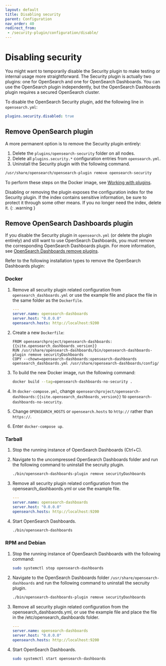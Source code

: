 ```yaml
---
layout: default
title: Disabling security
parent: Configuration
nav_order: 40
redirect_from: 
 - /security-plugin/configuration/disable/
---
```


# Disabling security

You might want to temporarily disable the Security plugin to make testing or internal usage more straightforward. The Security plugin is actually two plugins: one for OpenSearch and one for OpenSearch Dashboards. You can use the OpenSearch plugin independently, but the OpenSearch Dashboards plugin requires a secured OpenSearch cluster. 

To disable the OpenSearch Security plugin, add the following line in `opensearch.yml`:

```yml
plugins.security.disabled: true
```


## Remove OpenSearch plugin

A more permanent option is to remove the Security plugin entirely:

1. Delete the `plugins/opensearch-security` folder on all nodes.
1. Delete all `plugins.security.*` configuration entries from `opensearch.yml`.
1. Uninstall the Security plugin with the following command.
```bash
/usr/share/opensearch/opensearch-plugin remove opensearch-security
```

To perform these steps on the Docker image, see [Working with plugins]({{site.url}}{{site.baseurl}}/opensearch/install/docker#working-with-plugins).

Disabling or removing the plugin exposes the configuration index for the Security plugin. If the index contains sensitive information, be sure to protect it through some other means. If you no longer need the index, delete it.
{: .warning }


## Remove OpenSearch Dashboards plugin

If you disable the Security plugin in `opensearch.yml` (or delete the plugin entirely) and still want to use OpenSearch Dashboards, you must remove the corresponding OpenSearch Dashboards plugin. For more information, see [OpenSearch Dashboards remove plugins]({{site.url}}{{site.baseurl}}/install-and-configure/install-dashboards/plugins/#remove-plugins).

Refer to the following installation types to remove the OpenSearch Dashboards plugin:

### Docker

1. Remove all security plugin related configuration from `opensearch_dashboards.yml` or use the example file and place the file in the same folder as the `Dockerfile`.

   ```yml
   ---
   server.name: opensearch-dashboards
   server.host: "0.0.0.0"
   opensearch.hosts: http://localhost:9200
   ```

1. Create a new `Dockerfile`:

   ```
   FROM opensearchproject/opensearch-dashboards:{{site.opensearch_dashboards_version}}
   RUN /usr/share/opensearch-dashboards/bin/opensearch-dashboards-plugin remove securityDashboards
   COPY --chown=opensearch-dashboards:opensearch-dashboards opensearch_dashboards.yml /usr/share/opensearch-dashboards/config/
   ```

1. To build the new Docker image, run the following command:

   ```bash
   docker build --tag=opensearch-dashboards-no-security .
   ```

1. In `docker-compose.yml`, change `opensearchproject/opensearch-dashboards:{{site.opensearch_dashboards_version}}` to `opensearch-dashboards-no-security`.
1. Change `OPENSEARCH_HOSTS` or `opensearch.hosts` to `http://` rather than `https://`.
1. Enter `docker-compose up`.

### Tarball 

1. Stop the running instance of OpenSearch Dashboards (Ctrl+C).

1. Navigate to the uncompressed OpenSearch Dashboards folder and run the following command to uninstall the secruity plugin. 

   ```bash
   ./bin/opensearch-dashboards-plugin remove securityDashboards
   ```

1. Remove all security plugin related configuration from the opensearch_dashbaords.yml or use the example file. 

   ```yml
   ---
   server.name: opensearch-dashboards
   server.host: "0.0.0.0"
   opensearch.hosts: http://localhost:9200
   ```
1. Start OpenSearch Dashboards.
   ```bash
   ./bin/opensearch-dashboards
   ```
   
### RPM and Debian 

1. Stop the running instance of OpenSearch Dashboards with the following command: 

   ```bash
   sudo systemctl stop opensearch-dashboards
   ```

1. Navigate to the OpenSearch Dashboards folder `/usr/share/opensearch-dashboards` and run the following command to uninstall the secruity plugin. 

   ```bash
   ./bin/opensearch-dashboards-plugin remove securityDashboards
   ```

1. Remove all security plugin related configuration from the opensearch_dashbaords.yml, or use the example file and place the file in the /etc/opensearch_dashboards folder.

   ```yml
   ---
   server.name: opensearch-dashboards
   server.host: "0.0.0.0"
   opensearch.hosts: http://localhost:9200
   ```
1. Start OpenSearch Dashboards.
   ```bash
   sudo systemctl start opensearch-dashboards
   ```
